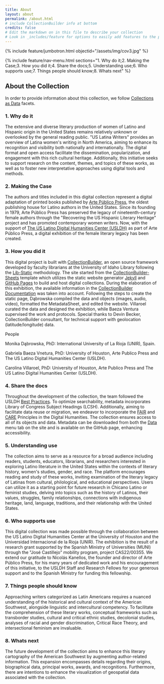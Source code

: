 ```yaml
---
title: About
layout: about
permalink: /about.html
# include CollectionBuilder info at bottom
credits: false
# Edit the markdown on in this file to describe your collection
# Look in _includes/feature for options to easily add features to the page
---
```


{% include feature/jumbotron.html objectid="/assets/img/cov3.jpg" %}

{% include feature/nav-menu.html sections="1. Why do it;2. Making the Case;3. How you did it;4. Share the docs;5. Understanding use;6. Who supports use;7. Things people should know;8. Whats next" %}

## About the Collection

In order to provide information about this collection, we follow [Collections as Data](https://collectionsasdata.github.io/facet7/) facets.
### 1. Why do it

The extensive and diverse literary production of women of Latino and Hispanic origin in the United States remains relatively unknown or overlooked by the general reading public. "US Latina Writers" provides an overview of Latina women's writing in North America, aiming to enhance its recognition and visibility both nationally and internationally. The digital format and open access facilitate the dissemination, popularization, and engagement with this rich cultural heritage. Additionally, this initiative seeks to support research on the content, themes, and topics of these works, as well as to foster new interpretative approaches using digital tools and methods.
### 2. Making the Case

The authors and titles included in this digital collection represent a digital adaptation of printed books published by [Arte Público Press](https://artepublicopress.com/), the oldest publishing house for Latino authors in the United States. Since its founding in 1979, Arte Público Press has preserved the legacy of nineteenth-century female authors through the "Recovering the US Hispanic Literary Heritage" project and has promoted contemporary women writers. Now, with the support of [The US Latino Digital Humanities Center (USLDH)](https://artepublicopress.com/digital-humanities/) as part of Arte Público Press, a digital exhibition of the female literary legacy has been created.

### 3. How you did it

This digital project is built with [CollectionBuilder](https://collectionbuilder.github.io/), an open source framework developed by faculty librarians at the University of Idaho Library following the [Lib-Static](https://lib-static.github.io/) methodology. The site started from the [CollectionBuilder-Sheets](https://github.com/CollectionBuilder/collectionbuilder-sheets) template which utilizes the static website generator [Jekyll](https://jekyllrb.com/) and [GitHub Pages](https://pages.github.com/) to build and host digital collections. During the elaboration of this exhibition, the available information in the [CollectionBuilder Documentation](https://collectionbuilder.github.io/cb-docs/) was taken into account. Following the steps to create the static page, Dąbrowska compiled the data and objects (images, audio, video), formatted the MetadataSheet, and edited the website. Villaroel curated the data and designed the exhibition, while Baeza Ventura supervised the work and protocols. Special thanks to Devin Becker, CollectionBuilder consultant, for technical support with geolocation (latitude/longitude) data.

People

Monika Dąbrowska, PhD: International University of La Rioja (UNIR), Spain.

Gabriela Baeza Vnetura, PhD: University of Houston, Arte Publico Press and The US Latino Digital Humanities Center (USLDH).

Carolina Villaroel, PhD: University of Houston, Arte Publico Press and The US Latino Digital Humanities Center (USLDH).

### 4. Share the docs

Throughout the development of the collection, the team followed the USLDH [Best Practices](https://artepublicopress.com/digital-humanities/). To optimize searchability, metadata incorporates Library of Congress Subject Headings (LCSH). Additionally, aiming to facilitate data reuse or migration, we endeavor to incorporate the [FAIR](https://www.go-fair.org/go-fair-initiative/) and [CARE](https://www.gida-global.org/care) Principles in the Digital Humanities. The collection ensures access to all of its objects and data. Metadata can be downloaded from both the [Data](https://dhcast.github.io/US-Latina/data.html) menu tab on the site and is available on the GitHub page, enhancing accessibility.

### 5. Understanding use

The collection aims to serve as a resource for a broad audience including readers, students, educators, librarians, and researchers interested in exploring Latino literature in the United States within the contexts of literary history, women's studies, gender, and race. The platform encourages reading and study of these works, inviting examination of the literary legacy of Latinas from cultural, philological, and educational perspectives. Users can utilize it as a starting point for future research in Chicano Latino or feminist studies, delving into topics such as the history of Latinos, their values, struggles, family relationships, connections with indigenous heritage, land, language, traditions, and their relationship with the United States.

### 6. Who supports use

This digital collection was made possible through the collaboration between the US Latino Digital Humanities Center at the University of Houston and the Universidad Internacional de la Rioja (UNIR). The exhibition is the result of a research grant supported by the Spanish Ministry of Universities (MUNI) through the "José Castillejo" mobility program, project CAS22/00355. We extend our gratitude to Nicolás Kanellos, the founder and director of Arte Público Press, for his many years of dedicated work and his encouragement of this initiative, to the USLDH Staff and Research Fellows for your generous support and to the Spanish Ministry for funding this fellowship.

### 7. Things people should know

Approaching writers categorized as Latin Americans requires a nuanced understanding of the historical and cultural context of the American Southwest, alongside linguistic and intercultural competency. To facilitate the comprehension of these literary works, conceptual frameworks such as transborder studies, cultural and critical ethnic studies, decolonial studies, analyses of racial and gender discrimination, Critical Race Theory, and intersectional feminism are invaluable.

### 8. Whats next

The future development of the collection aims to enhance this literary cartography of the American Southwest by augmenting author-related information. This expansion encompasses details regarding their origins, biographical data, principal works, awards, and recognitions. Furthermore, there are intentions to enhance the visualization of geospatial data associated with the collection.





